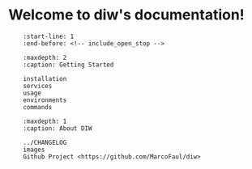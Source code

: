 Welcome to diw's documentation!
=============================================

``` include:: ../README.md
    :start-line: 1
    :end-before: <!-- include_open_stop -->
```

``` toctree::
    :maxdepth: 2
    :caption: Getting Started

    installation
    services
    usage
    environments
    commands
```

``` toctree::
    :maxdepth: 1
    :caption: About DIW

    ../CHANGELOG
    images
    Github Project <https://github.com/MarcoFaul/diw>
```

